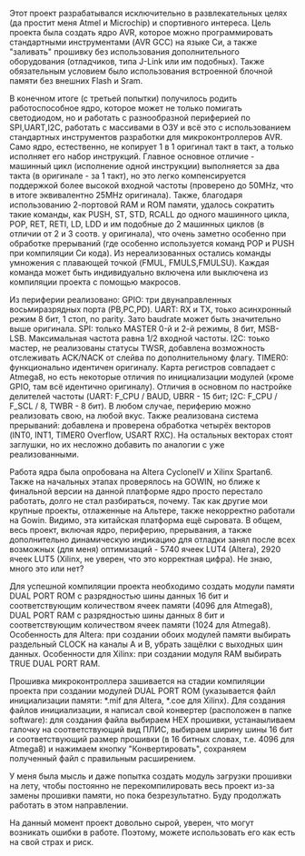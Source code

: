 Этот проект разрабатывался исключительно в развлекательных целях (да простит меня Atmel и Microchip) и спортивного интереса. Цель проекта была создать ядро AVR, которое можно программировать стандартными инструментами (AVR GCC) на языке Си, а также "заливать" прошивку без использования дополнительного оборудования (отладчиков, типа J-Link или им подобных). Также обязательным условием было использования встроенной блочной памяти без внешних Flash и Sram.

В конечном итоге (с третьей попытки) получилось родить работоспособное ядро, которое может не только помигать светодиодом, но и работать с разнообразной периферией по SPI,UART,I2C, работать с массивами в ОЗУ и всё это с использованием стандартных инструментов разработки для микроконтроллеров AVR.
Само ядро, естественно, не копирует 1 в 1 оригинал такт в такт, а только исполняет его набор инструкций. Главное основное отличие - машинный цикл (исполнение одной инструкции) выполняется за два такта (в оригинале - за 1 такт), но это легко компенсируется поддержкой более высокой входной частоты (проверено до 50MHz, что в итоге эквивалентно 25MHz оригинала). Также, благодаря использованию 2-портовой RAM и ROM памяти, удалось сократить такие команды, как PUSH, ST, STD, RCALL до одного машинного цикла, POP, RET, RETI, LD, LDD и им подобные до 2 машинных циклов (в отличии от 2 и 3 соотв. у оригинала), что очень заметно особенно при обработке прерываний (где особенно используется команд POP и PUSH при компиляции Си кода). Из нереализованных остались команды умножения с плавающей точкой (FMUL, FMULS,FMULSU). Каждая команда может быть индивидуально включена или выключена из компиляции проекта с помощью макросов.

Из периферии реализовано:
GPIO: три двунаправленных восьмиразрядных порта (PB,PC,PD).
UART: RX и TX, тоько асинхронный режим 8 бит, 1 стоп, no parity. Зато baudrate может быть значительно выше оригинала.
SPI: только MASTER 0-й и 2-й режимы, 8 бит, MSB-LSB. Максимальная частота равна 1/2 входной частоты.
I2C: тоько мастер, не реализованы статусы TWSR, добавлена возможность отслеживать ACK/NACK от слейва по дополнительному флагу.
TIMER0: функционально идентичен оригиналу.
Карта регистров совпадает с Atmega8, но есть некоторые отличия по инициализации модулей (кроме GPIO, там всё идентично оригиналу). Отличия в основном по настройке делителей частоты (UART: F_CPU / BAUD, UBRR - 15 бит; I2C: F_CPU / F_SCL / 8, TWBR - 8 бит).
В любом случае, периферию можно реализовать свою, на любой вкус.
Также реализована система прерываний: добавлена и проверена обработка четырёх векторов (INT0, INT1, TIMER0 Overflow, USART RXC). На остальных векторах стоят заглушки, но их несложно добавить по аналогии с уже реализованными.

Работа ядра была опробована на Altera CycloneIV и Xilinx Spartan6. Также на начальных этапах проверялось на GOWIN, но ближе к финальной версии на данной платформе ядро просто перестало работать, долго не стал разбираться, почему. Так как другие мои крупные проекты, отлаженные на Альтере, также некорректно работали на Gowin. Видимо, эта китайская платформа ещё сыровата. В общем, весь проект, включая ядро, периферию, прерывания, а также дополнительно динамическую индикацию для отладки занял после всех возможных (для меня) оптимизаций - 5740 ячеек LUT4 (Altera), 2920 ячеек LUT5 (Xilinx, не уверен, что это корректная цифра). Не знаю, много это или нет? 

Для успешной компиляции проекта необходимо создать модули памяти DUAL PORT ROM с разрядностью шины данных 16 бит и соответствующим количеством ячеек памяти (4096 для Atmega8), DUAL PORT RAM с разрядностью шины данных 8 бит и соответствующим количеством ячеек памяти (1024 для Atmega8). Особенность для Altera: при создании обоих модулей памяти выбирать раздельный CLOCK на каналы A и B, убрать защёлки с выходных шин данных. Особенности для Xilinx: при создании модуля RAM выбирать TRUE DUAL PORT RAM. 

Прошивка микроконтроллера зашивается на стадии компиляции проекта при создании модулей DUAL PORT ROM (указывается файл инициализации памяти: *.mif для Altera, *.coe для Xilinx). Для создания файлов инициализации, я написал свой конвертер (расположен в папке software): для создания файла выбираем HEX прошивки, устанаыливаем галочку на соответствующий вид ПЛИС, выбираем ширину шины 16 бит и соответствующий размер прошивки (в 16 битных словах, т.е. 4096 для Atmega8) и нажимаем кнопку "Конвертировать", сохраняем полученный файл с правильным расширением. 

У меня была мысль и даже попытка создать модуль загрузки прошивки на лету, чтобы постоянно не перекомпилировать весь проект из-за замены прошивки памяти, но пока безрезультатно. Буду продолжать работать в этом направлении.

На данный момент проект довольно сырой, уверен, что могут возникать ошибки в работе. Поэтому, можете использовать его как есть на свой страх и риск.

